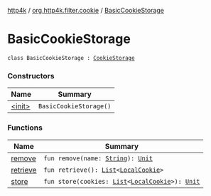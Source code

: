 [http4k](../../index.md) / [org.http4k.filter.cookie](../index.md) / [BasicCookieStorage](./index.md)

# BasicCookieStorage

`class BasicCookieStorage : `[`CookieStorage`](../-cookie-storage/index.md)

### Constructors

| Name | Summary |
|---|---|
| [&lt;init&gt;](-init-.md) | `BasicCookieStorage()` |

### Functions

| Name | Summary |
|---|---|
| [remove](remove.md) | `fun remove(name: `[`String`](https://kotlinlang.org/api/latest/jvm/stdlib/kotlin/-string/index.html)`): `[`Unit`](https://kotlinlang.org/api/latest/jvm/stdlib/kotlin/-unit/index.html) |
| [retrieve](retrieve.md) | `fun retrieve(): `[`List`](https://kotlinlang.org/api/latest/jvm/stdlib/kotlin.collections/-list/index.html)`<`[`LocalCookie`](../-local-cookie/index.md)`>` |
| [store](store.md) | `fun store(cookies: `[`List`](https://kotlinlang.org/api/latest/jvm/stdlib/kotlin.collections/-list/index.html)`<`[`LocalCookie`](../-local-cookie/index.md)`>): `[`Unit`](https://kotlinlang.org/api/latest/jvm/stdlib/kotlin/-unit/index.html) |
